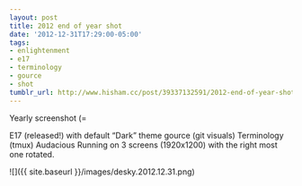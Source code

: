 ```yaml
---
layout: post
title: 2012 end of year shot
date: '2012-12-31T17:29:00-05:00'
tags:
- enlightenment
- e17
- terminology
- gource
- shot
tumblr_url: http://www.hisham.cc/post/39337132591/2012-end-of-year-shot
---
```

Yearly screenshot (=

E17 (released!) with default “Dark” theme
gource (git visuals)
Terminology (tmux)
Audacious
Running on 3 screens (1920x1200) with the right most one rotated.

![]({{ site.baseurl }}/images/desky.2012.12.31.png)
